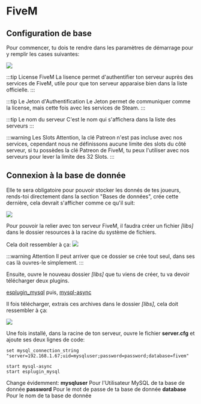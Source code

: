 # FiveM

## Configuration de base

Pour commencer, tu dois te rendre dans les paramètres de démarrage pour y remplir les cases suivantes:

<img src=https://just-heberg.fr/img/panel/8.png>

:::tip License FiveM
La lisence permet d'authentifier ton serveur auprès des services de FiveM, utile pour que ton serveur apparaise bien dans la liste officielle.
:::

:::tip Le Jeton d'Authentification
Le Jeton permet de communiquer comme la license, mais cette fois avec les services de Steam.
:::

:::tip Le nom du serveur
C'est le nom qui s'affichera dans la liste des serveurs
:::

:::warning Les Slots
Attention, la clé Patreon n'est pas incluse avec nos services, cependant nous ne définissons aucune limite des slots du côté serveur, si tu possèdes la clé Patreon de FiveM, tu peux l'utiliser avec nos serveurs pour lever la limite des 32 Slots.
:::

## Connexion à la base de donnée

Elle te sera obligatoire pour pouvoir stocker les donnés de tes joueurs, rends-toi directement dans la section "Bases de données", crée cette dernière, cela devrait s'afficher comme ce qu'il suit:

<img src=https://just-heberg.fr/img/panel/9.png>

Pour pouvoir la relier avec ton serveur FiveM, il faudra créer un fichier *[libs]* dans le dossier resources à la racine du système de fichiers.

Cela doit ressembler à ça:
<img src=https://just-heberg.fr/img/panel/10.png>

:::warning Attention
Il peut arriver que ce dossier se crée tout seul, dans ses cas là ouvres-le simplement.
:::

Ensuite, ouvre le nouveau dossier *[libs]* que tu viens de créer, tu va devoir télécharger deux plugins.

[esplugin_mysql](https://github.com/kanersps/esplugin_mysql/archive/master.zip)
puis,
[mysql-async](https://github.com/brouznouf/fivem-mysql-async/archive/master.zip)

Il fois télécharger, extrais ces archives dans le dossier *[libs]*, cela doit ressembler à ça:

<img src=https://just-heberg.fr/img/panel/11.png>

Une fois installé, dans la racine de ton serveur, ouvre le fichier **server.cfg** et ajoute ses deux lignes de code:

```
set mysql_connection_string "server=192.168.1.67;uid=mysqluser;password=password;database=fivem"

start mysql-async
start esplugin_mysql
```

Change évidemment:
**mysqluser** Pour l'Utilisateur MySQL de ta base de donnée
**password** Pour le mot de passe de ta base de donnée
**database** Pour le nom de ta base de donnée